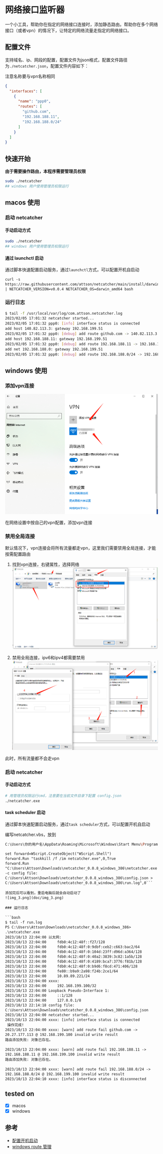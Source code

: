 # 网络接口监听器

一个小工具，帮助你在指定的网络接口连接时，添加静态路由。帮助你在多个网络接口（或者vpn）的情况下，让特定的网络流量走指定的网络接口。

## 配置文件

支持域名、ip、网段的配置，配置文件为json格式，配置文件路径为`./netcatcher.json`，配置文件内容如下：

注意名称要与vpn名称相同

```json
{
  "interfaces": [
    {
      "name": "ppp0",
      "routes": [
        "github.com",
        "192.168.188.11",
        "192.168.188.0/24"
      ]
    }
  ]
}
```

## 快速开始

**由于需要操作路由，本程序需要管理员权限**

```bash
sudo ./netcatcher
## windows 用户使用管理员权限运行
```

## macos 使用

### 启动 netcatcher

#### 手动启动方式

```bash
sudo ./netcatcher
## windows 用户使用管理员权限运行
```

#### 通过 launchctl 启动

通过脚本快速配置启动服务，通过`launchctl`方式，可以配置开机自启动

```
curl -s https://raw.githubusercontent.com/attson/netcatcher/main/install/darwin.sh | NETCATCHER_VERSION=v0.0.4 NETCATCHER_OS=darwin_amd64 bash
```

### 运行日志

```bash
$ tail -f /usr/local/var/log/com.attson.netcatcher.log
2023/02/05 17:01:32 netcatcher started...
2023/02/05 17:01:32 ppp0: [info] interface status is connected
add host 140.82.113.3: gateway 192.168.199.51
2023/02/05 17:01:32 ppp0: [debug] add route github.com -> 140.82.113.3 @ 192.168.199.51
add host 192.168.188.11: gateway 192.168.199.51
2023/02/05 17:01:32 ppp0: [debug] add route 192.168.188.11 -> 192.168.188.11 @ 192.168.199.51
add net 192.168.188.0: gateway 192.168.199.51
2023/02/05 17:01:32 ppp0: [debug] add route 192.168.188.0/24 -> 192.168.188.0/24 @ 192.168.199.5
```

## windows 使用

### 添加vpn连接

![img.png](doc/img.png)

在网络设置中按自己的vpn配置，添加vpn连接

### 禁用全局连接

默认情况下，vpn连接会将所有流量都走vpn，这里我们需要禁用全局连接，才能按需配置路由

1. 找到vpn连接，右键属性，选择网络
![img_1.png](doc/img_1.png)

2. 禁用全局连接，ipv6和ipv4都需要禁用
![img_2.png](doc/img_2.png)

此时，所有流量都不会走vpn

### 启动 netcatcher

#### 手动启动方式

```bash
# 用管理员权限运行cmd，注意要在当前文件目录下配置 config.json
./netcatcher.exe
```

#### task scheduler 启动

通过脚本快速配置启动服务，通过`task scheduler`方式，可以配置开机自启动

编写netcatcher.vbs，放到
```bash
C:\Users\你的用户名\AppData\Roaming\Microsoft\Windows\Start Menu\Programs\Startup
```

```
set forward=WScript.CreateObject("WScript.Shell")
forward.Run "taskkill /f /im netcatcher.exe",0,True
forward.Run "C:\Users\Attson\Downloads\netcatcher_0.0.8_windows_386\netcatcher.exe -c config file: C:\Users\Attson\Downloads\netcatcher_0.0.8_windows_386\config.json > C:\Users\Attson\Downloads\netcatcher_0.0.8_windows_386\run.log",0```

添加完后可以看到，重启电脑后就会自动启动了
![img_3.png](doc/img_3.png)

### 运行日志

```bash
$ tail -f run.log
PS C:\Users\Attson\Downloads\netcatcher_0.0.8_windows_386> .\netcatcher.exe
2023/10/13 22:04:00 以太网:
2023/10/13 22:04:00     fdb0:4c12:48f::f27/128
2023/10/13 22:04:00     fdb0:4c12:48f:0:9dbf:ceb2:c663:bac2/64
2023/10/13 22:04:00     fdb0:4c12:48f:0:104d:23ff:d96d:a364/128
2023/10/13 22:04:00     fdb0:4c12:48f:0:40a2:3839:3c82:1a5b/128
2023/10/13 22:04:00     fdb0:4c12:48f:0:4189:bca7:3776:f81b/128
2023/10/13 22:04:00     fdb0:4c12:48f:0:b9d6:f8cd:471:406/128
2023/10/13 22:04:00     fe80::b9a9:2a98:f24b:2ce1/64
2023/10/13 22:04:00     10.89.89.221/24
2023/10/13 22:04:00 xxxx:
2023/10/13 22:04:00     192.168.199.100/32
2023/10/13 22:04:00 Loopback Pseudo-Interface 1:
2023/10/13 22:04:00     ::1/128
2023/10/13 22:04:00     127.0.0.1/8
2023/10/13 22:14:18 config file: C:\Users\Attson\Downloads\netcatcher_0.0.8_windows_386\config.json
2023/10/13 22:04:00 netcatcher started...
2023/10/13 22:04:00 xxxx: [info] interface status is connected
 操作完成!
2023/10/13 22:04:00 xxxx: [warn] add route fail github.com -> 20.27.177.113 @ 192.168.199.100 invalid write result
路由添加失败: 对象已存在。

2023/10/13 22:04:00 xxxx: [warn] add route fail 192.168.188.11 -> 192.168.188.11 @ 192.168.199.100 invalid write result
路由添加失败: 对象已存在。

2023/10/13 22:04:00 xxxx: [warn] add route fail 192.168.188.0/24 -> 192.168.188.0/24 @ 192.168.199.100 invalid write result
2023/10/13 22:04:10 xxxx: [info] interface status is disconnected
```

## tested on

- [x] macos
- [x] windows

## 参考

- [配置开机启动](https://www.arloor.com/posts/other/start-onboot-windows-macos/)
- [windows route 管理](https://www.163.com/dy/article/FATGQ880053194Z5.html) 